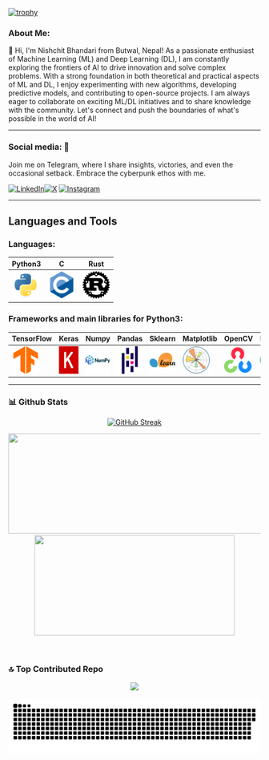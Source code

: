 [![trophy](https://github-profile-trophy.vercel.app/?username=mr0bn0xi0us&title=Stars,Followers,Commits,Repositories,MultipleLang,PullRequest&theme=tokyonight)](https://github.com/ryo-ma/github-profile-trophy)
  
### About Me:    

👋 Hi, I'm Nishchit Bhandari from Butwal, Nepal! As a passionate enthusiast of Machine Learning (ML) and Deep Learning (DL), I am constantly exploring the frontiers of AI to drive innovation and solve complex problems. With a strong foundation in both theoretical and practical aspects of ML and DL, I enjoy experimenting with new algorithms, developing predictive models, and contributing to open-source projects. I am always eager to collaborate on exciting ML/DL initiatives and to share knowledge with the community. Let's connect and push the boundaries of what's possible in the world of AI!

---
   
### Social media: 📡    
Join me on Telegram, where I share insights, victories, and even the occasional setback. Embrace the cyberpunk ethos with me. 

[![LinkedIn](https://img.shields.io/badge/LinkedIn-%230077B5.svg?logo=linkedin&logoColor=white)](https://linkedin.com/in/nishchit-bhandari-3bbb6b195)[![X](https://img.shields.io/badge/X-black.svg?logo=X&logoColor=white)](https://x.com/mr0bn0xious) [![Instagram](https://img.shields.io/badge/Instagram-%23E4405F.svg?logo=Instagram&logoColor=white)](https://instagram.com/nishchit.b)

---
## Languages and Tools 
<div>

### Languages:
| Python3 | C | Rust |
|----------|----------|----------|
|  <img src="https://github.com/devicons/devicon/blob/master/icons/python/python-original.svg" title="Python"  alt="Python" width="55" height="55"/> |  <img src="https://github.com/devicons/devicon/blob/master/icons/c/c-original.svg" title="C"  alt="C" width="55" height="55"/> |  <img src="https://github.com/devicons/devicon/blob/master/icons/rust/rust-original.svg" title="JavaScript" alt="Rust" width="55" height="55"/> |  <img src="https://github.com/devicons/devicon/blob/master/icons/solidity/solidity-original.svg" title="Solidity" alt="Solidity" width="55" height="55"/>|
  

### Frameworks and main libraries for Python3:

| TensorFlow | Keras | Numpy | Pandas | Sklearn | Matplotlib | OpenCV | FastAPI |
|----------|----------|----------|----------|----------|----------|----------|----------|
|  <img src="https://github.com/devicons/devicon/blob/master/icons/tensorflow/tensorflow-original.svg" title="Tensorflow"  alt="Tensorflow" width="55" height="55"/>|  <img src="https://github.com/devicons/devicon/blob/master/icons/keras/keras-original.svg" title="Keras"  alt="Keras" width="55" height="55"/>|  <img src="https://github.com/devicons/devicon/blob/master/icons/numpy/numpy-original-wordmark.svg" title="Numpy" alt="Numpy" width="55" height="55"/>|  <img src="https://github.com/devicons/devicon/blob/master/icons/pandas/pandas-original.svg" title="Pandas" alt="Pandas" width="55" height="55"/>|  <img src="https://github.com/devicons/devicon/blob/master/icons/scikitlearn/scikitlearn-original.svg" title="sklearn" alt="sklearn" width="55" height="55"/>|  <img src="https://github.com/devicons/devicon/blob/master/icons/matplotlib/matplotlib-original.svg" title="mpl" alt="mpl" width="55" height="55"/>| <img src="https://github.com/devicons/devicon/blob/master/icons/opencv/opencv-original.svg" title="mpl" alt="mpl" width="55" height="55"/>| <img src="https://github.com/devicons/devicon/blob/master/icons/fastapi/fastapi-original.svg" title="fastapi" alt="fastapi" width="55" height="55"/> |


</div>

---

### 📊 Github Stats
<p align="center">
  <a href="https://git.io/streak-stats"><img src="https://streak-stats.demolab.com?user=mr0bn0xi0us&theme=tokyonight&card_width=800" alt="GitHub Streak" /></a>
</p>
<p align="center">
  <img width="600" height="200" src="https://github-readme-stats.vercel.app/api?username=mr0bn0xi0us&show_icons=true&theme=tokyonight">
  <img width="400" height="200" src="https://github-readme-stats.vercel.app/api/top-langs/?username=mr0bn0xi0us&size_weight=0.0005&count_weight=0.3&layout=compact&theme=tokyonight">
</p>
<div id="header" align="center">
  <img src="https://komarev.com/ghpvc/?username=mr0bn0xi0us&style=for-the-badge&color=blueviolet" alt=""/>
</div>


### 🔝 Top Contributed Repo

<p align="center">
  <img src="https://github-contributor-stats.vercel.app/api?username=mr0bn0xi0us&limit=5&theme=tokyonight&combine_all_yearly_contributions=true">
</p>


<p align="center">
 <img width="1000" src="assets/github-snake.svg" alt="snake"/>
</p>
